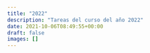 ```yaml
---
title: "2022"
description: "Tareas del curso del año 2022"
date: 2021-10-06T08:49:55+00:00
draft: false
images: []
---
```

